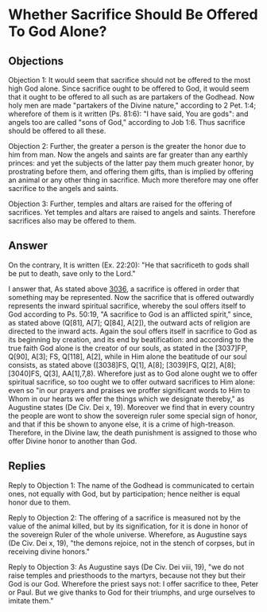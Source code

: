 # Whether Sacrifice Should Be Offered To God Alone?

## Objections

Objection 1: It would seem that sacrifice should not be offered to the most high God alone. Since sacrifice ought to be offered to God, it would seem that it ought to be offered to all such as are partakers of the Godhead. Now holy men are made "partakers of the Divine nature," according to 2 Pet. 1:4; wherefore of them is it written (Ps. 81:6): "I have said, You are gods": and angels too are called "sons of God," according to Job 1:6. Thus sacrifice should be offered to all these.

Objection 2: Further, the greater a person is the greater the honor due to him from man. Now the angels and saints are far greater than any earthly princes: and yet the subjects of the latter pay them much greater honor, by prostrating before them, and offering them gifts, than is implied by offering an animal or any other thing in sacrifice. Much more therefore may one offer sacrifice to the angels and saints.

Objection 3: Further, temples and altars are raised for the offering of sacrifices. Yet temples and altars are raised to angels and saints. Therefore sacrifices also may be offered to them.

## Answer

On the contrary, It is written (Ex. 22:20): "He that sacrificeth to gods shall be put to death, save only to the Lord."

I answer that, As stated above [3036](A[1]), a sacrifice is offered in order that something may be represented. Now the sacrifice that is offered outwardly represents the inward spiritual sacrifice, whereby the soul offers itself to God according to Ps. 50:19, "A sacrifice to God is an afflicted spirit," since, as stated above (Q[81], A[7]; Q[84], A[2]), the outward acts of religion are directed to the inward acts. Again the soul offers itself in sacrifice to God as its beginning by creation, and its end by beatification: and according to the true faith God alone is the creator of our souls, as stated in the [3037]FP, Q[90], A[3]; FS, Q[118], A[2], while in Him alone the beatitude of our soul consists, as stated above ([3038]FS, Q[1], A[8]; [3039]FS, Q[2], A[8]; [3040]FS, Q[3], AA[1],7,8). Wherefore just as to God alone ought we to offer spiritual sacrifice, so too ought we to offer outward sacrifices to Him alone: even so "in our prayers and praises we proffer significant words to Him to Whom in our hearts we offer the things which we designate thereby," as Augustine states (De Civ. Dei x, 19). Moreover we find that in every country the people are wont to show the sovereign ruler some special sign of honor, and that if this be shown to anyone else, it is a crime of high-treason. Therefore, in the Divine law, the death punishment is assigned to those who offer Divine honor to another than God.

## Replies

Reply to Objection 1: The name of the Godhead is communicated to certain ones, not equally with God, but by participation; hence neither is equal honor due to them.

Reply to Objection 2: The offering of a sacrifice is measured not by the value of the animal killed, but by its signification, for it is done in honor of the sovereign Ruler of the whole universe. Wherefore, as Augustine says (De Civ. Dei x, 19), "the demons rejoice, not in the stench of corpses, but in receiving divine honors."

Reply to Objection 3: As Augustine says (De Civ. Dei viii, 19), "we do not raise temples and priesthoods to the martyrs, because not they but their God is our God. Wherefore the priest says not: I offer sacrifice to thee, Peter or Paul. But we give thanks to God for their triumphs, and urge ourselves to imitate them."